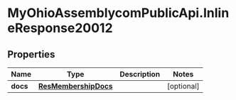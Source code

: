 # MyOhioAssemblycomPublicApi.InlineResponse20012

## Properties
Name | Type | Description | Notes
------------ | ------------- | ------------- | -------------
**docs** | [**ResMembershipDocs**](ResMembershipDocs.md) |  | [optional] 
